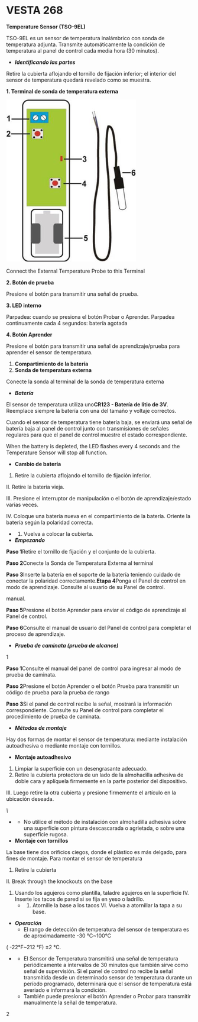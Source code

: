 # VESTA 268

**Temperature Sensor (TSO-9EL)**

TSO-9EL es un sensor de temperatura inalámbrico con sonda de temperatura adjunta. Transmite automáticamente la condición de temperatura al panel de control cada media hora (30 minutos).

-   _**Identificando las partes**_

Retire la cubierta aflojando el tornillo de fijación inferior; el interior del sensor de temperatura quedará revelado como se muestra.

**1. Terminal de sonda de temperatura externa**

![](<.gitbook/assets/0 (99).jpeg>)

Connect the External Temperature Probe to this Terminal

**2. Botón de prueba**

Presione el botón para transmitir una señal de prueba.

**3. LED interno**

Parpadea: cuando se presiona el botón Probar o Aprender. Parpadea continuamente cada 4 segundos: batería agotada

**4. Botón Aprender**

Presione el botón para transmitir una señal de aprendizaje/prueba para aprender el sensor de temperatura.

1.  **Compartimiento de la batería**
2.  **Sonda de temperatura externa**

Conecte la sonda al terminal de la sonda de temperatura externa

-   _**Batería**_

El sensor de temperatura utiliza uno**CR123 - Batería de litio de 3V**. Reemplace siempre la batería con una del tamaño y voltaje correctos.

Cuando el sensor de temperatura tiene batería baja, se enviará una señal de batería baja al panel de control junto con transmisiones de señales regulares para que el panel de control muestre el estado correspondiente.

When the battery is depleted, the LED flashes every 4 seconds and the Temperature Sensor will stop all function.

-   **Cambio de batería**

1.  Retire la cubierta aflojando el tornillo de fijación inferior.

II. Retire la batería vieja.

III. Presione el interruptor de manipulación o el botón de aprendizaje/estado varias veces.

IV. Coloque una batería nueva en el compartimiento de la batería. Oriente la batería según la polaridad correcta.

-   1.  Vuelva a colocar la cubierta.
-   _**Empezando**_

**Paso 1**Retire el tornillo de fijación y el conjunto de la cubierta.

**Paso 2**Conecte la Sonda de Temperatura Externa al terminal

**Paso 3**Inserte la batería en el soporte de la batería teniendo cuidado de conectar la polaridad correctamente.**Etapa 4**Ponga el Panel de control en modo de aprendizaje. Consulte al usuario de su Panel de control.

manual.

**Paso 5**Presione el botón Aprender para enviar el código de aprendizaje al Panel de control.

**Paso 6**Consulte el manual de usuario del Panel de control para completar el proceso de aprendizaje.

-   _**Prueba de caminata (prueba de alcance)**_

1

**Paso 1**Consulte el manual del panel de control para ingresar al modo de prueba de caminata.

**Paso 2**Presione el botón Aprender o el botón Prueba para transmitir un código de prueba para la prueba de rango

**Paso 3**Si el panel de control recibe la señal, mostrará la información correspondiente. Consulte su Panel de control para completar el procedimiento de prueba de caminata.

-   _**Métodos de montaje**_

Hay dos formas de montar el sensor de temperatura: mediante instalación autoadhesiva o mediante montaje con tornillos.

-   **Montaje autoadhesivo**

1.  Limpiar la superficie con un desengrasante adecuado.
2.  Retire la cubierta protectora de un lado de la almohadilla adhesiva de doble cara y aplíquela firmemente en la parte posterior del dispositivo.

III. Luego retire la otra cubierta y presione firmemente el artículo en la ubicación deseada.

_\\<NOTE>_

-   -   No utilice el método de instalación con almohadilla adhesiva sobre una superficie con pintura descascarada o agrietada, o sobre una superficie rugosa.
-   **Montaje con tornillos**

La base tiene dos orificios ciegos, donde el plástico es más delgado, para fines de montaje. Para montar el sensor de temperatura

1.  Retire la cubierta

II. Break through the knockouts on the base

1.  Usando los agujeros como plantilla, taladre agujeros en la superficie IV. Inserte los tacos de pared si se fija en yeso o ladrillo.
    -   1.  Atornille la base a los tacos VI. Vuelva a atornillar la tapa a su base.

-   _**Operación**_
    -   El rango de detección de temperatura del sensor de temperatura es de aproximadamente -30 ℃~100℃

( -22°F~212 °F) ±2 ℃.

-   -   El Sensor de Temperatura transmitirá una señal de temperatura periódicamente a intervalos de 30 minutos que también sirve como señal de supervisión. Si el panel de control no recibe la señal transmitida desde un determinado sensor de temperatura durante un período programado, determinará que el sensor de temperatura está averiado e informará la condición.
    -   También puede presionar el botón Aprender o Probar para transmitir manualmente la señal de temperatura.

2
